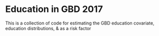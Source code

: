 # Education in GBD 2017

This is a collection of code for estimating the GBD education covariate, education distributions, &amp; as a risk factor
